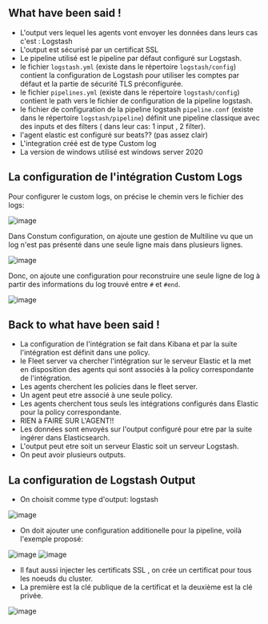 ## What have been said !

- L'output vers lequel les agents vont envoyer les données dans leurs cas c'est : Logstash
- L'output est sécurisé par un certificat SSL
- Le pipeline utilisé est le pipeline par défaut configuré sur Logstash.
- le fichier `logstash.yml` (existe dans le répertoire `logstash/config`) contient la configuration de Logstash pour utiliser les comptes par défaut et la partie de sécurité TLS préconfigurée.
- le fichier `pipelines.yml` (existe dans le répertoire `logstash/config`) contient le path vers le fichier de configuration de la pipeline logstash.
- le fichier de configuration de la pipeline logstash `pipeline.conf` (existe dans le répertoire `logstash/pipeline`) définit une pipeline classique avec des inputs et des filters ( dans leur cas: 1 input , 2 filter).
- l'agent elastic est configuré sur beats?? (pas assez clair)
- L'integration créé est de type Custom log
- La version de windows utilisé est windows server 2020
## La configuration de l'intégration Custom Logs

Pour configurer le custom logs, on précise le chemin vers le fichier des logs:

![image](https://user-images.githubusercontent.com/123748177/234714625-9833b979-cbfa-4d1c-ae9a-4268850ab049.png)

Dans Constum configuration, on ajoute une gestion de Multiline vu que un log n'est pas présenté dans une seule ligne mais dans plusieurs lignes. 

![image](https://user-images.githubusercontent.com/123748177/234717521-1f3abb45-95c4-469c-8443-2dc7803cd9ee.png)


Donc, on ajoute une configuration pour reconstruire une seule ligne de log à partir des informations du log trouvé entre `#` et `#end`.

![image](https://user-images.githubusercontent.com/123748177/234715090-c8580e84-ec14-4dd9-9c10-cee18c26e70a.png)

## Back to what have been said !

- La configuration de l'intégration se fait dans Kibana et par la suite l'intégration est définit dans une policy.
- le Fleet server va chercher l'intégration sur le serveur Elastic et la met en disposition des agents qui sont associés à la policy correspondante de l'intégration.
- Les agents cherchent les policies dans le fleet server.
- Un agent peut etre associé à une seule policy.
- Les agents cherchent tous seuls les intégrations configurés dans Elastic pour la policy correspondante.
- RIEN à FAIRE SUR L'AGENT!!
- Les données sont envoyés sur l'output configuré pour etre par la suite ingérer dans Elasticsearch.
- L'output peut etre soit un serveur Elastic soit un serveur Logstash.
- On peut avoir plusieurs outputs. 

## La configuration de Logstash Output

- On choisit comme type d'output: logstash

![image](https://user-images.githubusercontent.com/123748177/234723165-47bf7e64-07c8-4eba-b67d-ed2964350c37.png)

- On doit ajouter une configuration additionelle pour la pipeline, voilà l'exemple proposé: 

![image](https://user-images.githubusercontent.com/123748177/234723444-25284409-6191-44da-98d4-f59f73157aa2.png)
![image](https://user-images.githubusercontent.com/123748177/234723488-eb69e4e1-4fd0-4714-9533-3ce50490f0cc.png)

- Il faut aussi injecter les certificats SSL , on crée un certificat pour tous les noeuds du cluster.
- La première est la clé publique de la certificat et la deuxième est la clé privée.

![image](https://user-images.githubusercontent.com/123748177/234723596-5859b2f7-7410-4354-b950-d798392b74c5.png)

